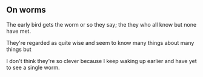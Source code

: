 On worms
--------

The early bird gets the worm
or so they say; the they who
all know but none have met.

They're regarded as quite wise
and seem to know many things
about many things but

I don't think they're so clever
because I keep waking up earlier
and have yet to see a single worm.